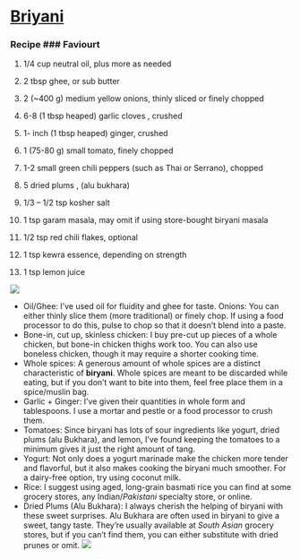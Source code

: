# [Briyani](https://www.teaforturmeric.com/chicken-biryani/)
### Recipe ### Faviourt

1. 1/4 cup neutral oil, plus more as needed
2. 2 tbsp ghee, or sub butter
3. 2 (~400 g) medium yellow onions, thinly sliced or finely chopped
4. 6-8 (1 tbsp heaped) garlic cloves , crushed
5. 1- inch (1 tbsp heaped) ginger, crushed
6. 1 (75-80 g) small tomato, finely chopped
7. 1-2 small green chili peppers (such as Thai or Serrano), chopped

8. 5 dried plums , (alu bukhara)
9. 1/3 – 1/2 tsp kosher salt
10. 1 tsp garam masala, may omit if using store-bought biryani masala
11. 1/2 tsp red chili flakes, optional
12. 1 tsp kewra essence, depending on strength
13. 1 tsp lemon juice

![](https://www.teaforturmeric.com/wp-content/uploads/2020/11/Chicken-Biryani-16.jpg)



- Oil/Ghee:  I’ve used oil for fluidity and ghee for taste.
Onions: You can either thinly slice them (more traditional) or finely chop. If using a food processor to do this, pulse to chop so that it doesn’t blend into a paste. 
- Bone-in, cut up, skinless chicken: I buy pre-cut up pieces of a whole chicken, but bone-in chicken thighs work too. You can also use boneless chicken, though it may require a shorter cooking time.
- Whole spices: A generous amount of whole spices are a distinct characteristic of **biryani**. Whole spices are meant to be discarded while eating, but if you don’t want to bite into them, feel free place them in a spice/muslin bag.
- Garlic + Ginger: I’ve given their quantities in whole form and tablespoons. I use a mortar and pestle or a food processor to crush them.
- Tomatoes: Since biryani has lots of sour ingredients like yogurt, dried plums (alu Bukhara), and lemon, I’ve found keeping the tomatoes to a minimum gives it just the right amount of tang.
- Yogurt: Not only does a yogurt marinade make the chicken more tender and flavorful, but it also makes cooking the biryani much smoother. For a dairy-free option, try using coconut milk.
- Rice: I suggest using aged, long-grain basmati rice you can find at some grocery stores, any Indian/*Pakistani* specialty store, or online.
- Dried Plums (Alu Bukhara): I always cherish the helping of biryani with these sweet surprises. Alu Bukhara are often used in biryani to give a sweet, tangy taste. They’re usually available at *South Asian* grocery stores, but if you can’t find them, you can either substitute with dried prunes or omit.
![](https://pakistanichefs.com/wp-content/uploads/2022/02/thumb__700_0_0_0_auto.jpg)
